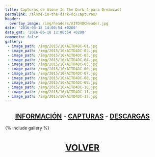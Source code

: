```yaml
---
title: Capturas de Alone In The Dark 4 para Dreamcast
permalink: /alone-in-the-dark-dc/capturas/
header:
  overlay_image: /img/headers/AITD4DCHeader.jpg
date: '2016-06-18 14:00:54 +0200'
date_gmt: '2016-06-18 12:00:54 +0200'
comments: false
gallery:
 - image_path: /img/2015/10/AITD4DC-01.jpg
 - image_path: /img/2015/10/AITD4DC-02.jpg
 - image_path: /img/2015/10/AITD4DC-03.jpg
 - image_path: /img/2015/10/AITD4DC-04.jpg
 - image_path: /img/2015/10/AITD4DC-05.jpg
 - image_path: /img/2015/10/AITD4DC-06.jpg
 - image_path: /img/2015/10/AITD4DC-07.jpg
 - image_path: /img/2015/10/AITD4DC-08.jpg
 - image_path: /img/2015/10/AITD4DC-09.jpg
 - image_path: /img/2015/10/AITD4DC-10.jpg
 - image_path: /img/2015/10/AITD4DC-11.jpg
 - image_path: /img/2015/10/AITD4DC-12.jpg
---
```

<h2 style="text-align: center;"><strong><a href="/alone-in-the-dark-dc/informacion/">INFORMACIÓN</a> - <a href="/alone-in-the-dark-dc/capturas/">CAPTURAS</a> - <a href="/alone-in-the-dark-dc/descargar/">DESCARGAS</a></strong></h2>
{% include gallery %}
<h1 style="text-align: center;"><strong><a href="/alone-in-the-dark-dc/">VOLVER</a></strong></h1>
<br>
<br>
<br>

